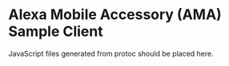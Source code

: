 # Alexa Mobile Accessory (AMA) Sample Client

JavaScript files generated from protoc should be placed here.